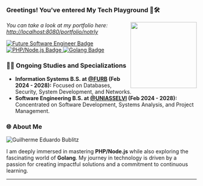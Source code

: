 <h3 align="">Greetings! You've entered My Tech Playground ​🚧🛠️​</h3><img align="right" src="https://media.giphy.com/media/WUlplcMpOCEmTGBtBW/giphy.gif" width="175">  
<p align="">
  <i>You can take a look at my portfolio here: <a href="https://github.com/GuiBublitz">http://localhost:8080/portfolio/notrly</a></i>
</p>

<p align="">
  <a href="https://github.com/GuiBublitz">
    <img src="https://img.shields.io/badge/Future_Software_Engineer-Enthusiastic-orange?style=flat-square&logo=Code" alt="Future Software Engineer Badge">
  </a>
  <a href="https://github.com/GuiBublitz?tab=repositories">
    <img src="https://img.shields.io/badge/PHP/Node.js-Devoted-blue?style=flat-square&logo=Node-dot-js" alt="PHP/Node.js Badge">
  </a>
  <a href="https://github.com/GuiBublitz?tab=repositories">
    <img src="https://img.shields.io/badge/Golang-Adventurer-teal?style=flat-square&logo=Go" alt="Golang Badge">
  </a>
</p>


### 👨‍🎓 Ongoing Studies and Specializations

- **Information Systems B.S. at [@FURB](#) (Feb 2024 - 2028):** Focused on Databases, Security, System Development, and Networks.
- **Software Engineering B.S. at [@UNIASSELVI](#) (Feb 2024 - 2028):** Concentrated on Software Development, Systems Analysis, and Project Management.


### 🌐 About Me
![Guilherme Eduardo Bublitz](https://img.shields.io/static/v1?label=Overview&message=[Guilherme%20Eduardo%20Bublitz]&color=f8efd4&style=for-the-badge&logo=GitHub)

I am deeply immersed in mastering **PHP/Node.js** while also exploring the fascinating world of **Golang**. My journey in technology is driven by a passion for creating impactful solutions and a commitment to continuous learning.

---
